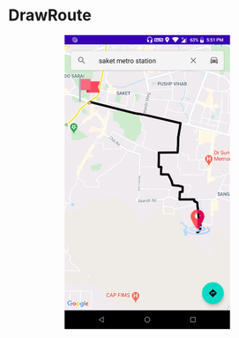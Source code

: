 # DrawRoute
<p align="center">
  <img src="https://raw.githubusercontent.com/pankaj046/DrawRoute/main/map.png" width="300" title="hover text">
</p>
